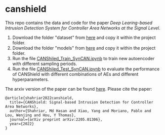 # canshield
This repo contains the data and code for the paper *Deep Learing-based Intrusion Detection System for Controller Area Networks at the Signal Level.*

1. Download the folder "dataset" from [here](https://drive.google.com/drive/folders/1MTp7lsMhBPbWfw86kZ8DRszsYPeYfGwX?usp=sharing) and copy it within the project folder.
2. Download the folder "models" from [here](https://drive.google.com/drive/folders/1MTp7lsMhBPbWfw86kZ8DRszsYPeYfGwX?usp=share_link) and copy it within the project folder.
3. Run the file [CANShiled_Train_SynCAN.ipynb](CANShiled_Train_SynCAN.ipynb) to train new autoencoder with different sampling periods.
4. Run the file [CANShiled_Test_SynCAN.ipynb](CANShiled_Test_SynCAN.ipynb) to evaluate the performance of CANShield with different combinations of AEs and different hyperparameters.

The arxiv version of the paper can be found [here](https://arxiv.org/abs/2205.01306). 
Please cite the paper: 
```
@article{shahriar2022canshield,
  title={CANShield: Signal-based Intrusion Detection for Controller Area Networks},
  author={Shahriar, Md Hasan and Xiao, Yang and Moriano, Pablo and Lou, Wenjing and Hou, Y Thomas},
  journal={arXiv preprint arXiv:2205.01306},
  year={2022}
}
```
